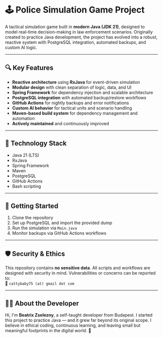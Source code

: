 # 🕹️ Police Simulation Game Project

A tactical simulation game built in **modern Java (JDK 21)**, designed to model real-time decision-making in law enforcement scenarios. Originally created to practice Java development, the project has evolved into a robust, reactive system with PostgreSQL integration, automated backups, and custom AI logic.

---

## 🔍 Key Features

- **Reactive architecture** using **RxJava** for event-driven simulation  
- **Modular design** with clean separation of logic, data, and UI  
- **Spring Framework** for dependency injection and scalable architecture  
- **PostgreSQL integration** with automated backup/restore workflows  
- **GitHub Actions** for nightly backups and error notifications  
- **Custom AI behavior** for tactical units and scenario handling  
- **Maven-based build system** for dependency management and automation  
- **Actively maintained** and continuously improved

---

## 🧰 Technology Stack

- Java 21 (LTS)  
- RxJava  
- Spring Framework  
- Maven  
- PostgreSQL  
- GitHub Actions  
- Bash scripting

---

## 🚀 Getting Started

1. Clone the repository  
2. Set up PostgreSQL and import the provided dump  
3. Run the simulation via `Main.java`  
4. Monitor backups via GitHub Actions workflows

---

## 🛡️ Security & Ethics

This repository contains **no sensitive data**. All scripts and workflows are designed with security in mind. Vulnerabilities or concerns can be reported to:  
📧 `cattybaby75 (at) gmail dot com`

---

## 👩‍💻 About the Developer

Hi, I'm **Beatrix Zselezny**, a self-taught developer from Budapest. I started this project to practice Java — and it grew far beyond its original scope. I believe in ethical coding, continuous learning, and leaving small but meaningful footprints in the digital world. 🐾
